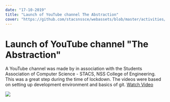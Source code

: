 ```yaml
---
date: "17-10-2019"
title: "Launch of YouTube channel The Abstraction"
cover: "https://github.com/stacsnssce/webassets/blob/master/activities/abstraction.png?raw=true"
---
```

# Launch of YouTube channel "The Abstraction"

A YouTube channel was made by  in association with the Students Association of Computer Science - STACS, NSS College of Engineering. This was a great step during the time of lockdown. The videos were based on setting up development environment and basics of git.  [Watch Video](https://www.youtube.com/watch?v=Q7XnVypVr4Y)

![](https://github.com/stacsnssce/webassets/blob/master/activities/abstraction.png?raw=true)
